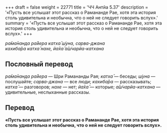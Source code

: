 +++
draft = false
weight = 22771
title = 'ЧЧ Антйа 5.37'
description = '«Пусть все услышат этот рассказ о Рамананде Рае, хотя эта история столь удивительна и необычна, что о ней не следует говорить вслух».'
summary = '«Пусть все услышат этот рассказ о Рамананде Рае, хотя эта история столь удивительна и необычна, что о ней не следует говорить вслух».'
+++

_ра̄ма̄нанда ра̄йера катха̄ ш́уна, сарва-джана  
кахиба̄ра катха̄ нахе, йа̄ха̄ а̄ш́чарйа-катхана_

## Пословный перевод

_ра̄ма̄нанда_ _ра̄йера_ — Шри Рамананды Рая; _катха̄_ — беседы; _ш́уна_ — послушайте; _сарва_\-_джана_ — все люди; _кахиба̄ра_ — рассказывать; _катха̄_ — разговоров; _нахе_ — нет; _йа̄ха̄_ — которые; _а̄ш́чарйа_\-_катхана_ — удивительные, неслыханные рассказы.

## Перевод

**«Пусть все услышат этот рассказ о Рамананде Рае, хотя эта история столь удивительна и необычна, что о ней не следует говорить вслух».**
